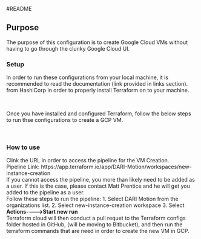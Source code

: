 #README
<h2>Purpose</h2>
<p>The purpose of this configuration is to create Google Cloud VMs without having to go through the clunky Google Cloud UI.</p>

<h3> Setup </h3>
<p> In order to run these configurations from your local machine, it is recommended to read the documentation (link provided in links section). from HashiCorp in order to properly install Terraform on to your machine.</p>
<br/>
<p>Once you have installed and configured Terraform, follow the below steps to run thse configurations to create a GCP VM.</p>
<br/>
<h3>How to use</h3>
Clink the URL in order to access the pipeline for the VM Creation.
<br/>
Pipeline Link: https://app.terraform.io/app/DARI-Motion/workspaces/new-instance-creation
<br/>
If you cannot access the pipeline, you more than likely need to be added as a user. If this is the case, please contact Matt Prentice and he will get you added to the pipeline as a user. 
<br/>
Follow these steps to run the pipeline:
1. Select DARI Motion from the organizations list.
2. Select new-instance-creation workspace
3. Select <strong>Actions---->Start new run</strong>
<br/>
 Terraform cloud will then conduct a pull requet to the Terraform configs folder hosted in GitHub, (will be moving to Bitbucket), and then run the terraform commands that are need in order to create the new VM in GCP. 
